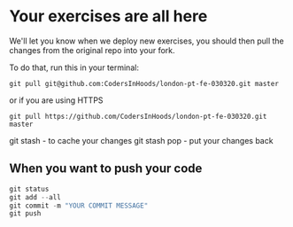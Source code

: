 # Your exercises are all here

We'll let you know when we deploy new exercises, you should then pull the changes from the original repo into your fork.

To do that, run this in your terminal:

```git
git pull git@github.com:CodersInHoods/london-pt-fe-030320.git master
```

or if you are using HTTPS

```git
git pull https://github.com/CodersInHoods/london-pt-fe-030320.git master
```

git stash - to cache your changes
git stash pop - put your changes back

## When you want to push your code

```javascript
git status
git add --all
git commit -m "YOUR COMMIT MESSAGE"
git push
```
